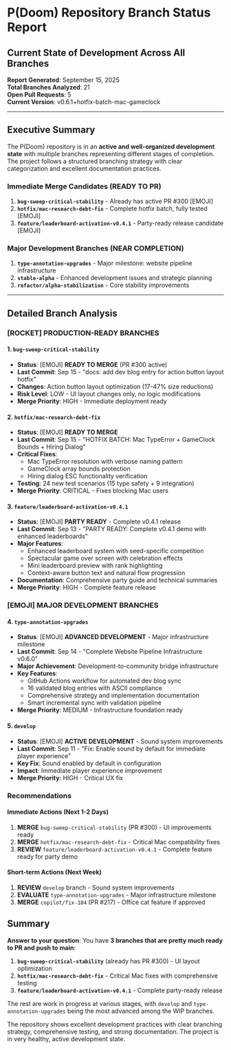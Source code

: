 # P(Doom) Repository Branch Status Report
## Current State of Development Across All Branches

**Report Generated**: September 15, 2025  
**Total Branches Analyzed**: 21  
**Open Pull Requests**: 5  
**Current Version**: v0.6.1+hotfix-batch-mac-gameclock  

---

## Executive Summary

The P(Doom) repository is in an **active and well-organized development state** with multiple branches representing different stages of completion. The project follows a structured branching strategy with clear categorization and excellent documentation practices.

### Immediate Merge Candidates (READY TO PR)
1. **`bug-sweep-critical-stability`** - Already has active PR #300 [EMOJI]
2. **`hotfix/mac-research-debt-fix`** - Complete hotfix batch, fully tested [EMOJI]
3. **`feature/leaderboard-activation-v0.4.1`** - Party-ready release candidate [EMOJI]

### Major Development Branches (NEAR COMPLETION)
1. **`type-annotation-upgrades`** - Major milestone: website pipeline infrastructure
2. **`stable-alpha`** - Enhanced development issues and strategic planning
3. **`refactor/alpha-stabilization`** - Core stability improvements

---

## Detailed Branch Analysis

### [ROCKET] **PRODUCTION-READY BRANCHES**

#### 1. `bug-sweep-critical-stability` 
- **Status**: [EMOJI] **READY TO MERGE** (PR #300 active)
- **Last Commit**: Sep 15 - "docs: add dev blog entry for action button layout hotfix"
- **Changes**: Action button layout optimization (17-47% size reductions)
- **Risk Level**: LOW - UI layout changes only, no logic modifications
- **Merge Priority**: HIGH - Immediate deployment ready

#### 2. `hotfix/mac-research-debt-fix`
- **Status**: [EMOJI] **READY TO MERGE**
- **Last Commit**: Sep 15 - "HOTFIX BATCH: Mac TypeError + GameClock Bounds + Hiring Dialog"
- **Critical Fixes**: 
  - Mac TypeError resolution with verbose naming pattern
  - GameClock array bounds protection
  - Hiring dialog ESC functionality verification
- **Testing**: 24 new test scenarios (15 type safety + 9 integration)
- **Merge Priority**: CRITICAL - Fixes blocking Mac users

#### 3. `feature/leaderboard-activation-v0.4.1`
- **Status**: [EMOJI] **PARTY READY** - Complete v0.4.1 release
- **Last Commit**: Sep 13 - "PARTY READY: Complete v0.4.1 demo with enhanced leaderboards"
- **Major Features**:
  - Enhanced leaderboard system with seed-specific competition
  - Spectacular game over screen with celebration effects
  - Mini leaderboard preview with rank highlighting
  - Context-aware button text and natural flow progression
- **Documentation**: Comprehensive party guide and technical summaries
- **Merge Priority**: HIGH - Complete feature release

### [EMOJI] **MAJOR DEVELOPMENT BRANCHES**

#### 4. `type-annotation-upgrades`
- **Status**: [EMOJI] **ADVANCED DEVELOPMENT** - Major infrastructure milestone
- **Last Commit**: Sep 14 - "Complete Website Pipeline Infrastructure v0.6.0"
- **Major Achievement**: Development-to-community bridge infrastructure
- **Key Features**:
  - GitHub Actions workflow for automated dev blog sync
  - 16 validated blog entries with ASCII compliance
  - Comprehensive strategy and implementation documentation
  - Smart incremental sync with validation pipeline
- **Merge Priority**: MEDIUM - Infrastructure foundation ready

#### 5. `develop`
- **Status**: [EMOJI] **ACTIVE DEVELOPMENT** - Sound system improvements
- **Last Commit**: Sep 11 - "Fix: Enable sound by default for immediate player experience"
- **Key Fix**: Sound enabled by default in configuration
- **Impact**: Immediate player experience improvement
- **Merge Priority**: HIGH - Critical UX fix

### Recommendations

#### Immediate Actions (Next 1-2 Days)
1. **MERGE** `bug-sweep-critical-stability` (PR #300) - UI improvements ready
2. **MERGE** `hotfix/mac-research-debt-fix` - Critical Mac compatibility fixes
3. **REVIEW** `feature/leaderboard-activation-v0.4.1` - Complete feature ready for party demo

#### Short-term Actions (Next Week)
1. **REVIEW** `develop` branch - Sound system improvements
2. **EVALUATE** `type-annotation-upgrades` - Major infrastructure milestone
3. **MERGE** `copilot/fix-184` (PR #217) - Office cat feature if approved

## Summary

**Answer to your question**: You have **3 branches that are pretty much ready to PR and push to main**:

1. **`bug-sweep-critical-stability`** (already has PR #300) - UI layout optimization
2. **`hotfix/mac-research-debt-fix`** - Critical Mac fixes with comprehensive testing
3. **`feature/leaderboard-activation-v0.4.1`** - Complete party-ready release

The rest are work in progress at various stages, with `develop` and `type-annotation-upgrades` being the most advanced among the WIP branches.

The repository shows excellent development practices with clear branching strategy, comprehensive testing, and strong documentation. The project is in very healthy, active development state.